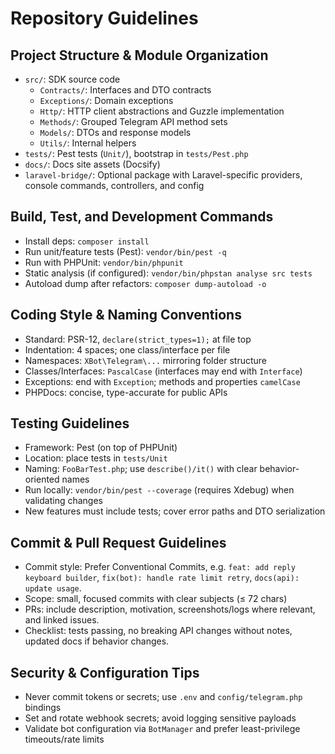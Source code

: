 # Repository Guidelines

## Project Structure & Module Organization
- `src/`: SDK source code
  - `Contracts/`: Interfaces and DTO contracts
  - `Exceptions/`: Domain exceptions
  - `Http/`: HTTP client abstractions and Guzzle implementation
  - `Methods/`: Grouped Telegram API method sets
  - `Models/`: DTOs and response models
  - `Utils/`: Internal helpers
- `tests/`: Pest tests (`Unit/`), bootstrap in `tests/Pest.php`
- `docs/`: Docs site assets (Docsify)
- `laravel-bridge/`: Optional package with Laravel-specific providers, console commands, controllers, and config

## Build, Test, and Development Commands
- Install deps: `composer install`
- Run unit/feature tests (Pest): `vendor/bin/pest -q`
- Run with PHPUnit: `vendor/bin/phpunit`
- Static analysis (if configured): `vendor/bin/phpstan analyse src tests`
- Autoload dump after refactors: `composer dump-autoload -o`

## Coding Style & Naming Conventions
- Standard: PSR-12, `declare(strict_types=1);` at file top
- Indentation: 4 spaces; one class/interface per file
- Namespaces: `XBot\Telegram\...` mirroring folder structure
- Classes/Interfaces: `PascalCase` (interfaces may end with `Interface`)
- Exceptions: end with `Exception`; methods and properties `camelCase`
- PHPDocs: concise, type-accurate for public APIs

## Testing Guidelines
- Framework: Pest (on top of PHPUnit)
- Location: place tests in `tests/Unit`
- Naming: `FooBarTest.php`; use `describe()/it()` with clear behavior-oriented names
- Run locally: `vendor/bin/pest --coverage` (requires Xdebug) when validating changes
- New features must include tests; cover error paths and DTO serialization

## Commit & Pull Request Guidelines
- Commit style: Prefer Conventional Commits, e.g. `feat: add reply keyboard builder`,
  `fix(bot): handle rate limit retry`, `docs(api): update usage`.
- Scope: small, focused commits with clear subjects (≤ 72 chars)
- PRs: include description, motivation, screenshots/logs where relevant, and linked issues.
- Checklist: tests passing, no breaking API changes without notes, updated docs if behavior changes.

## Security & Configuration Tips
- Never commit tokens or secrets; use `.env` and `config/telegram.php` bindings
- Set and rotate webhook secrets; avoid logging sensitive payloads
- Validate bot configuration via `BotManager` and prefer least-privilege timeouts/rate limits

